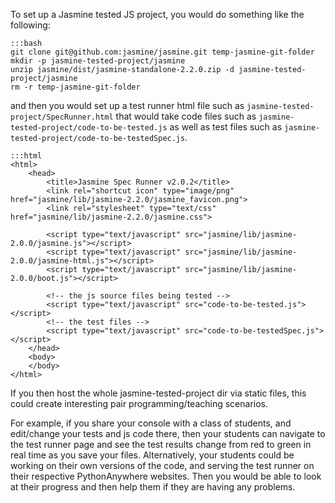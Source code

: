 
<!--
.. title: Javascript
.. slug: Javascript
.. date: 2015-05-13 14:35:28 UTC+01:00
.. tags:
.. category:
.. link:
.. description:
.. type: text
-->




To set up a Jasmine tested JS project, you would do something like the following:

    :::bash
    git clone git@github.com:jasmine/jasmine.git temp-jasmine-git-folder
    mkdir -p jasmine-tested-project/jasmine
    unzip jasmine/dist/jasmine-standalone-2.2.0.zip -d jasmine-tested-project/jasmine
    rm -r temp-jasmine-git-folder



and then you would set up a test runner html file such as `jasmine-tested-project/SpecRunner.html` that would take code files such as `jasmine-tested-project/code-to-be-tested.js` as well as test files such as `jasmine-tested-project/code-to-be-testedSpec.js`.

    :::html
    <html>
        <head>
            <title>Jasmine Spec Runner v2.0.2</title>
            <link rel="shortcut icon" type="image/png" href="jasmine/lib/jasmine-2.2.0/jasmine_favicon.png">
            <link rel="stylesheet" type="text/css" href="jasmine/lib/jasmine-2.2.0/jasmine.css">

            <script type="text/javascript" src="jasmine/lib/jasmine-2.0.0/jasmine.js"></script>
            <script type="text/javascript" src="jasmine/lib/jasmine-2.0.0/jasmine-html.js"></script>
            <script type="text/javascript" src="jasmine/lib/jasmine-2.0.0/boot.js"></script>

            <!-- the js source files being tested -->
            <script type="text/javascript" src="code-to-be-tested.js"></script>
            <!-- the test files -->
            <script type="text/javascript" src="code-to-be-testedSpec.js"></script>
        </head>
        <body>
        </body>
    </html>



If you then host the whole jasmine-tested-project dir via static files, this could create interesting pair programming/teaching scenarios.

For example, if you share your console with a class of students, and edit/change your tests and js code there, then your students can navigate to the test runner page and see the test results change from red to green in real time as you save your files. Alternatively, your students could be working on their own versions of the code, and serving the test runner on their respective PythonAnywhere websites. Then you would be able to look at their progress and then help them if they are having any problems.
